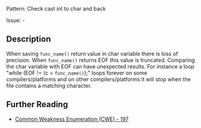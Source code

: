 Pattern: Check cast int to char and back

Issue: -

## Description

When saving `func_name()` return value in char variable there is loss of precision.  When `func_name()` returns EOF this value is truncated. Comparing the char variable with EOF can have unexpected results. For instance a loop "while (EOF != (c = `func_name()`);" loops forever on some compilers/platforms and on other compilers/platforms it will stop when the file contains a matching character.

## Further Reading

* [Common Weakness Enumeration (CWE) - 197](https://cwe.mitre.org/data/definitions/197.html)